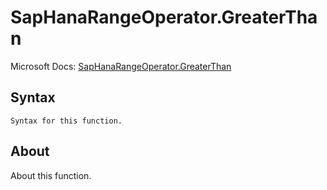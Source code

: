---
---

# SapHanaRangeOperator.GreaterThan

Microsoft Docs: [SapHanaRangeOperator.GreaterThan](https://docs.microsoft.com/en-us/powerquery-m/saphanarangeoperator-greaterthan)

## Syntax

```
Syntax for this function.
```

## About

About this function.

